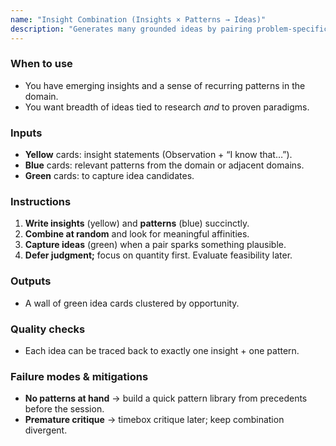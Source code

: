 ```yaml
---
name: "Insight Combination (Insights × Patterns → Ideas)"
description: "Generates many grounded ideas by pairing problem‑specific insights (yellow) with design patterns (blue) and capturing resulting ideas (green)."
---
```


### When to use
- You have emerging insights and a sense of recurring patterns in the domain.
- You want breadth of ideas tied to research _and_ to proven paradigms.

### Inputs
- **Yellow** cards: insight statements (Observation + “I know that…”).
- **Blue** cards: relevant patterns from the domain or adjacent domains.
- **Green** cards: to capture idea candidates.

### Instructions
1) **Write insights** (yellow) and **patterns** (blue) succinctly.
2) **Combine at random** and look for meaningful affinities.
3) **Capture ideas** (green) when a pair sparks something plausible.
4) **Defer judgment;** focus on quantity first. Evaluate feasibility later.

### Outputs
- A wall of green idea cards clustered by opportunity.

### Quality checks
- Each idea can be traced back to exactly one insight + one pattern.

### Failure modes & mitigations
- **No patterns at hand** → build a quick pattern library from precedents before the session.
- **Premature critique** → timebox critique later; keep combination divergent.
